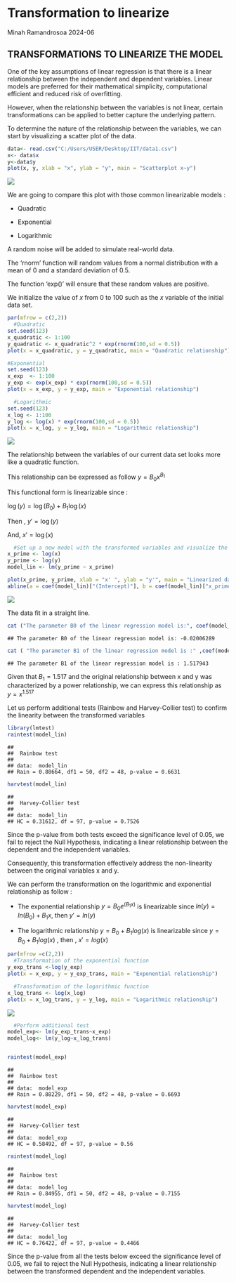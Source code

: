 Transformation to linearize
================
Minah Ramandrosoa
2024-06

## TRANSFORMATIONS TO LINEARIZE THE MODEL

One of the key assumptions of linear regression is that there is a
linear relationship between the independent and dependent variables.
Linear models are preferred for their mathematical simplicity,
computational efficient and reduced risk of overfitting.

However, when the relationship between the variables is not linear,
certain transformations can be applied to better capture the underlying
pattern.

To determine the nature of the relationship between the variables, we
can start by visualizing a scatter plot of the data.

``` r
data<- read.csv("C:/Users/USER/Desktop/IIT/data1.csv")
x<- data$x
y<-data$y
plot(x, y, xlab = "x", ylab = "y", main = "Scatterplot x~y")
```

![](Transformation-to-linearize-the-model_files/figure-gfm/unnamed-chunk-1-1.png)<!-- -->

We are going to compare this plot with those common linearizable models
:

- Quadratic

- Exponential

- Logarithmic

A random noise will be added to simulate real-world data.

The ‘rnorm’ function will random values from a normal distribution with
a mean of 0 and a standard deviation of 0.5.

The function ‘exp()’ will ensure that these random values are positive.

We initialize the value of $x$ from 0 to 100 such as the $x$ variable of the initial data set. 

``` r
par(mfrow = c(2,2))
  #Quadratic 
set.seed(123)
x_quadratic <- 1:100
y_quadratic <- x_quadratic^2 * exp(rnorm(100,sd = 0.5))
plot(x = x_quadratic, y = y_quadratic, main = "Quadratic relationship")

#Exponential
set.seed(123)
x_exp  <- 1:100
y_exp <- exp(x_exp) * exp(rnorm(100,sd = 0.5))
plot(x = x_exp, y = y_exp, main = "Exponential relationship")

  #Logarithmic
set.seed(123)
x_log <- 1:100
y_log <- log(x) * exp(rnorm(100,sd = 0.5))
plot(x = x_log, y = y_log, main = "Logarithmic relationship")
```

![](Transformation-to-linearize-the-model_files/figure-gfm/unnamed-chunk-2-1.png)<!-- -->

The relationship between the variables of our current data set looks
more like a quadratic function.

This relationship can be expressed as follow $y = B_0x^{B_1}$

This functional form is linearizable since :

$\log(y) = \log(B_0) + B_1 \log(x)$

Then , $y' = \log(y)$

And, $x' = \log(x)$

``` r
  #Set up a new model with the transformed variables and visualize the new plot
x_prime <- log(x)
y_prime <- log(y)
model_lin <- lm(y_prime ~ x_prime)

plot(x_prime, y_prime, xlab = "x' ", ylab = "y'", main = "Linearized data")
abline(a = coef(model_lin)["(Intercept)"], b = coef(model_lin)["x_prime"])
```

![](Transformation-to-linearize-the-model_files/figure-gfm/unnamed-chunk-3-1.png)<!-- -->

The data fit in a straight line.

``` r
cat ("The parameter B0 of the linear regression model is:", coef(model_lin)["(Intercept)"],"\n" )
```

    ## The parameter B0 of the linear regression model is: -0.02006289

``` r
cat ( "The parameter B1 of the linear regression model is :" ,coef(model_lin)["x_prime"])
```

    ## The parameter B1 of the linear regression model is : 1.517943

Given that $B_1 = 1.517$ and the original relationship between x and y
was characterized by a power relationship, we can express this
relationship as $y=x^{1.517}$

Let us perform additional tests (Rainbow and Harvey-Collier test) to confirm the linearity between the
transformed variables

``` r
library(lmtest)
raintest(model_lin)
```

    ## 
    ##  Rainbow test
    ## 
    ## data:  model_lin
    ## Rain = 0.88664, df1 = 50, df2 = 48, p-value = 0.6631

``` r
harvtest(model_lin)
```

    ## 
    ##  Harvey-Collier test
    ## 
    ## data:  model_lin
    ## HC = 0.31612, df = 97, p-value = 0.7526

Since the p-value from both tests exceed the significance level of 0.05,
we fail to reject the Null Hypothesis, indicating a linear relationship
between the dependent and the independent variables.

Consequently, this transformation effectively address the non-linearity
between the original variables x and y.

We can perform the transformation on the logarithmic and exponential
relationship as follow :

- The exponential relationship $y = B_0 e^{(B_1x)}$ is linearizable
  since $ln(y) = ln(B_0) + B_1x$, then $y' = ln(y)$

- The logarithmic relationship $y=B_0+B_1log(x)$ is linearizable since
  $y = B_0 + B_1log(x)$ , then , $x' = log(x)$

``` r
par(mfrow =c(2,2))
  #Transformation of the exponential function
y_exp_trans <-log(y_exp)
plot(x = x_exp, y = y_exp_trans, main = "Exponential relationship")

  #Transformation of the logarithmic function 
x_log_trans <- log(x_log)
plot(x = x_log_trans, y = y_log, main = "Logarithmic relationship")
```

![](Transformation-to-linearize-the-model_files/figure-gfm/unnamed-chunk-6-1.png)<!-- -->

``` r
  #Perform additional test 
model_exp<- lm(y_exp_trans~x_exp)
model_log<- lm(y_log~x_log_trans) 


raintest(model_exp)
```

    ## 
    ##  Rainbow test
    ## 
    ## data:  model_exp
    ## Rain = 0.88229, df1 = 50, df2 = 48, p-value = 0.6693

``` r
harvtest(model_exp)
```

    ## 
    ##  Harvey-Collier test
    ## 
    ## data:  model_exp
    ## HC = 0.58492, df = 97, p-value = 0.56

``` r
raintest(model_log)
```

    ## 
    ##  Rainbow test
    ## 
    ## data:  model_log
    ## Rain = 0.84955, df1 = 50, df2 = 48, p-value = 0.7155

``` r
harvtest(model_log)
```

    ## 
    ##  Harvey-Collier test
    ## 
    ## data:  model_log
    ## HC = 0.76422, df = 97, p-value = 0.4466

Since the p-value from all the tests below exceed the significance level
of 0.05, we fail to reject the Null Hypothesis, indicating a linear
relationship between the transformed dependent and the independent
variables.
